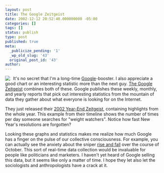 ```yaml
---
layout: post
title: The Google Zeitgeist
date: 2002-12-12 20:52:40.000000000 -05:00
categories: []
tags: []
status: publish
type: post
published: true
meta:
  _publicize_pending: '1'
  _wp_old_slug: '43'
  original_post_id: '43'
author: 
---
```

<img src="https://archive.google/press/zeitgeist2002/graph_weightwatchers.gif" align="left" style="margin-right:10px;" />It's no secret that I'm a long-time <a href="http://www.google.com">Google</a>-booster.  I also appreciate a good chart or an interesting statistic more than the next guy.  <a href="http://www.google.com/press/zeitgeist/archive.html">The Google Zeitgeist</a> combines both of these.  Google publishes these weekly, monthly, and yearly reports that pick out interesting statistics from the mountain of data they gather about what everyone is looking for on the Internet.

They just released their <a href="http://www.google.com/press/zeitgeist2002.html">2002 Year-End Zeitgeist</a>, containing highlights from the whole year.  This example from their timeline shows the number of times per day someone searches for "weight watchers".  Notice how fast New Year's resolutions are forgotten?

Looking these graphs and statistics makes me realize how much Google has a finger on the pulse of our collective consciousness.  For example, you can actually see the anxiety about the sniper <a href="https://archive.google/press/zeitgeist2002/graph_sniper.gif">rise and fall</a> over the course of October.  This sort of real-time data collection would be invaluable for people like politicians and marketers.  I haven't yet heard of Google selling this data, but it seems like only a matter of time.  I hope they let also let the sociologists and anthropologists have a crack at it.
